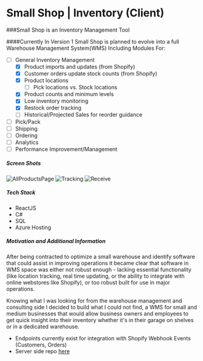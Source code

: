 # Small Shop | Inventory (Client)
###Small Shop is an Inventory Management Tool

####Currently In Version 1 Small Shop is planned to evolve into a full Warehouse Management System(WMS) Including Modules For:
- [ ] General Inventory Management
    - [X] Product imports and updates (from Shopify)
    - [X] Customer orders update stock counts (from Shopify)
    - [X] Product locations
        - [ ] Pick locations vs. Stock locations
    - [X] Product counts and minimum levels
    - [X] Low inventory monitoring
    - [X] Restock order tracking
    - [ ] Historical/Projected Sales for reorder guidance 
- [ ] Pick/Pack
- [ ] Shipping
- [ ] Ordering
- [ ] Analytics
- [ ] Performance Improvement/Management

##### Screen Shots
![AllProductsPage](https://github.com/hagansmith/small-shop-inventory-client/blob/master/AllProducts.png)
![Tracking](https://github.com/hagansmith/small-shop-inventory-client/blob/master/Tracking.png)
![Receive](https://github.com/hagansmith/small-shop-inventory-client/blob/master/Receive.png)




##### Tech Stack
- ReactJS
- C#
- SQL
- Azure Hosting

##### Motivation and Additional Information
After being contracted to optimize a small warehouse and identify software that could assist in improving 
operations it became clear that software in WMS space was either not robust enough - lacking 
essential functionality (like location tracking, real time updating, or the ability to integrate 
with online webstores like Shopify), or too robust built for use in major operations.

Knowing what I was looking for from the warehouse management and consulting side I decided to build what I 
could not find, a WMS for small and medium businesses that would allow business owners and employees to get 
quick insight into their inventory whether it's in their garage on shelves or in a dedicated warehouse.

- Endpoints currently exist for integration with Shopify Webhook Events (Customers, Orders)
- Server side repo [here](https://github.com/hagansmith/SmallShopDAL)
